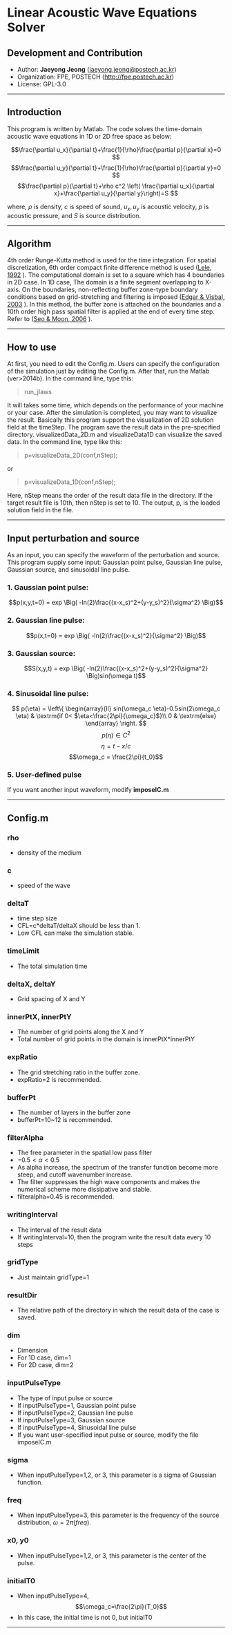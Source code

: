 # Linear Acoustic Wave Equations Solver

## Development and Contribution
* Author: **Jaeyong Jeong** (jaeyong.jeong@postech.ac.kr)
* Organization: FPE, POSTECH (http://fpe.postech.ac.kr)
* License: GPL-3.0
---

## Introduction

This program is written by Matlab. The code solves the time-domain acoustic wave equations in 1D or 2D free space as below:

$$\frac{\partial u_x}{\partial t}+\frac{1}{\rho}\frac{\partial p}{\partial x}=0 $$
$$\frac{\partial u_y}{\partial t}+\frac{1}{\rho}\frac{\partial p}{\partial y}=0 $$
$$\frac{\partial p}{\partial t}+\rho c^2 \left( \frac{\partial u_x}{\partial x}+\frac{\partial u_y}{\partial y}\right)=S $$

where, $\rho$ is density, $c$ is speed of sound, $u_x, u_y$ is acoustic velocity, $p$ is acoustic pressure, and $S$ is source distribution.

---

## Algorithm

4th order Runge-Kutta method is used for the time integration. For spatial discretization, 6th order compact finite difference method is used ([Lele, 1992](https://doi.org/10.1016/0021-9991(92)90324-R) ). The computational domain is set to a square which has 4 boundaries in 2D case. In 1D case, The domain is a finite segment overlapping to X-axis. On the boundaries, non-reflecting buffer zone-type boundary conditions based on grid-stretching and filtering is imposed ([Edgar & Visbal, 2003](https://doi.org/10.2514/6.2003-3300) ). In this method, the buffer zone is attached on the boundaries and a 10th order high pass spatial filter is applied at the end of every time step. Refer to ([Seo & Moon, 2006](https://doi.org/10.1016/j.jcp.2006.03.003) ).

---

## How to use

At first, you need to edit the Config.m. Users can specify the configuration of the simulation just by editing the Config.m. After that, run the Matlab (ver>2014b). In the command line, type this: 
> run_jlaws

It will takes some time, which depends on the performance of your machine or your case. After the simulation is completed, you may want to visualize the result. Basically this program support the visualization of 2D solution field at the timeStep. The program save the result data in the pre-specified directory. visualizedData_2D.m and visualizeData1D can visualize the saved data. In the command line, type like this:
> p=visualizeData_2D(conf,nStep);

or
> p=visualizeData_1D(conf,nStep);

Here, nStep means the order of the result data file in the directory. If the target result file is 10th, then nStep is set to 10.
The output, p, is the loaded solution field in the file.

----
## Input perturbation and source

As an input, you can specify the waveform of the perturbation and source. This program supply some input: Gaussian point pulse, Gaussian line pulse, Gaussian source, and sinusoidal line pulse.

### 1. Gaussian point pulse: 

$$p(x,y,t=0) = exp \Big( -ln(2)\frac{(x-x_s)^2+(y-y_s)^2}{\sigma^2} \Big)$$

### 2. Gaussian line pulse: 

$$p(x,t=0) = exp \Big( -ln(2)\frac{(x-x_s)^2}{\sigma^2} \Big)$$

### 3. Gaussian source:

$$S(x,y,t) = exp \Big( -ln(2)\frac{(x-x_s)^2+(y-y_s)^2}{\sigma^2} \Big)sin(\omega t)$$

### 4. Sinusoidal line pulse:

$$ p(\eta) = \left\{ \begin{array}{ll}
sin(\omega_c \eta)-0.5sin(2\omega_c \eta) & \textrm{if 0< $\eta<\frac{2\pi}{\omega_c}$}\\
0 & \textrm{else}
\end{array} \right.
$$
$$p(\eta) \in C^2$$
$$\eta = t-x/c $$
$$\omega_c = \frac{2\pi}{t_0}$$

### 5. User-defined pulse


If you want another input waveform, modify **imposeIC.m**

---
## Config.m

### rho
- density of the medium
### c
- speed of the wave 
### deltaT
- time step size
- CFL=c*deltaT/deltaX should be less than 1.
- Low CFL can make the simulation stable.
### timeLimit
- The total simulation time
### deltaX, deltaY
- Grid spacing of X and Y
### innerPtX, innerPtY
- The number of grid points along the X and Y
- Total number of grid points in the domain is innerPtX*innerPtY
### expRatio
- The grid stretching ratio in the buffer zone.
- expRatio=2 is recommended.
### bufferPt
- The number of layers in the buffer zone
- bufferPt=10~12 is recommended.
### filterAlpha
- The free parameter in the spatial low pass filter
- $-0.5<\alpha<0.5$
- As alpha increase, the spectrum of the transfer function become more steep, and cutoff wavenumber increase.
- The filter suppresses the high wave components and makes the numerical scheme more dissipative and stable.
- filteralpha=0.45 is recommended.
### writingInterval
- The interval of the result data
- If writingInterval=10, then the program write the result data every 10 steps
### gridType
- Just maintain gridType=1
### resultDir
- The relative path of the directory in which the result data of the case is saved.
### dim
- Dimension
- For 1D case, dim=1
- For 2D case, dim=2
### inputPulseType
- The type of input pulse or source
- If inputPulseType=1, Gaussian point pulse
- If inputPulseType=2, Gaussian line pulse
- If inputPulseType=3, Gaussian source
- If inputPulseType=4, Sinusoidal line pulse
- If you want user-specified input pulse or source, modify the file imposeIC.m
### sigma
- When inputPulseType=1,2, or 3, this parameter is a sigma of Gaussian function.
### freq
- When inputPulseType=3, this parameter is the frequency of the source distribution, $\omega=2 \pi (freq)$.
### x0, y0
- When inputPulseType=1,2, or 3, this parameter is the center of the pulse.
### initialT0
- When inputPulseType=4, $$\omega_c=\frac{2\pi}{T_0}$$
- In this case, the initial time is not 0, but initialT0
---